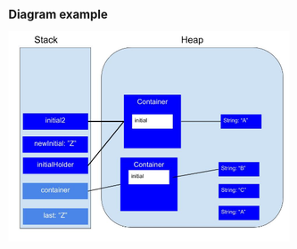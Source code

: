 ## Diagram example

![alt text](https://github.com/alexdefreitas99/memory-management-java/blob/master/MemoryUse.jpg)
